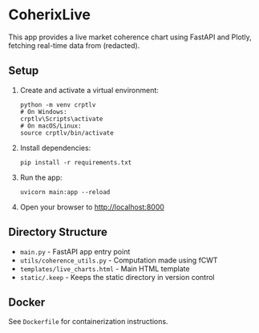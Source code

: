 # CoherixLive

This app provides a live market coherence chart using FastAPI and Plotly, fetching real-time data from (redacted).

## Setup

1. Create and activate a virtual environment:
   ```
   python -m venv crptlv
   # On Windows:
   crptlv\Scripts\activate
   # On macOS/Linux:
   source crptlv/bin/activate
   ```

2. Install dependencies:
   ```
   pip install -r requirements.txt
   ```

3. Run the app:
   ```
   uvicorn main:app --reload
   ```

4. Open your browser to [http://localhost:8000](http://localhost:8000)

## Directory Structure

- `main.py` - FastAPI app entry point
- `utils/coherence_utils.py` - Computation made using fCWT
- `templates/live_charts.html` - Main HTML template
- `static/.keep` - Keeps the static directory in version control

## Docker

See `Dockerfile` for containerization instructions.
